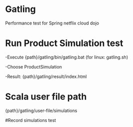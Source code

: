 # Gatling
Performance test for Spring netflix cloud dojo

# Run Product Simulation test
-Execute {path}/gatling/bin/gatling.bat (for linux: gatling.sh)

-Choose ProductSimulation

-Result: {path}/gatling/result/index.html

# Scala user file path
{path}/gatling/user-file/simulations

#Record simulations test
